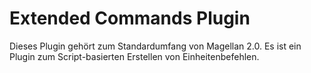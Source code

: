 # Extended Commands Plugin

Dieses Plugin gehört zum Standardumfang von Magellan 2.0. Es ist ein Plugin zum Script-basierten Erstellen von Einheitenbefehlen.

